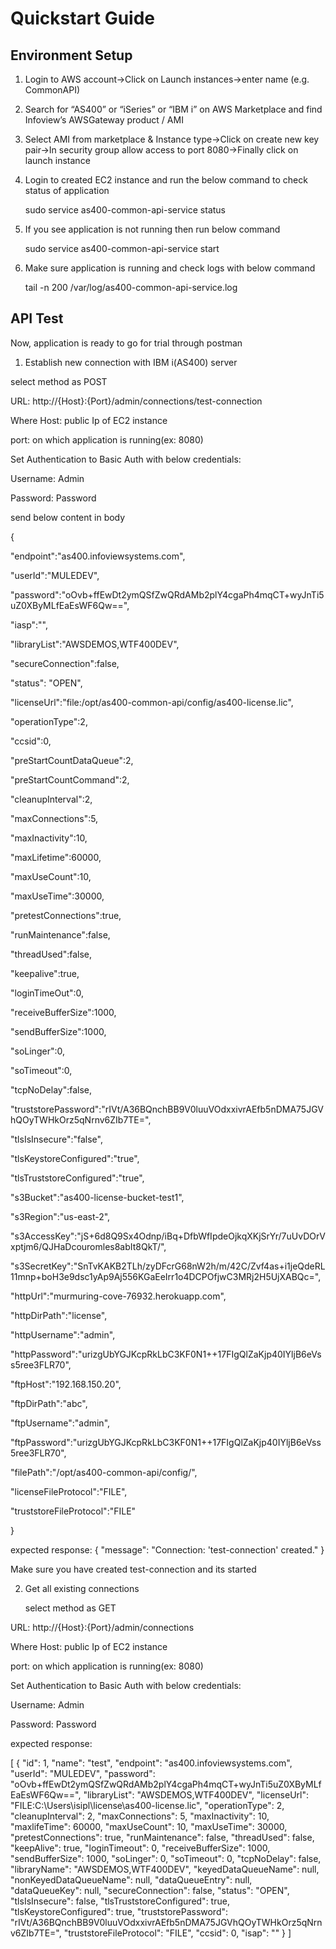 # Quickstart Guide

## Environment Setup

1. Login to AWS account&rarr;Click on Launch instances&rarr;enter name (e.g. CommonAPI)
2. Search for “AS400” or “iSeries” or “IBM i” on AWS Marketplace and find Infoview’s AWSGateway product / AMI
3. Select AMI from marketplace & Instance type&rarr;Click on create new key pair&rarr;In security group allow access to port 8080&rarr;Finally click on launch instance
4. Login to created EC2 instance and run the below command to check status of application

     sudo service as400-common-api-service status

5. If you see application is not running then run below command 

     sudo service as400-common-api-service start 

6. Make sure application is running and check logs with below command

     tail -n 200 /var/log/as400-common-api-service.log
     
 
## API Test

Now, application is ready to go for trial through postman


1. Establish new connection with IBM i(AS400) server

select method as POST

URL:  http://{Host}:{Port}/admin/connections/test-connection

Where Host: public Ip of EC2 instance

port: on which application is running(ex: 8080)
	  
Set Authentication to Basic Auth with below credentials:

Username: Admin

Password: Password
  
send below content in body 

{

"endpoint":"as400.infoviewsystems.com",

"userId":"MULEDEV",

"password":"oOvb+ffEwDt2ymQSfZwQRdAMb2plY4cgaPh4mqCT+wyJnTi5uZ0XByMLfEaEsWF6Qw==",

"iasp":"",

"libraryList":"AWSDEMOS,WTF400DEV",

"secureConnection":false,

"status": "OPEN",

"licenseUrl":"file:/opt/as400-common-api/config/as400-license.lic",

"operationType":2,

"ccsid":0,

"preStartCountDataQueue":2,

"preStartCountCommand":2,

"cleanupInterval":2,

"maxConnections":5,

"maxInactivity":10,

"maxLifetime":60000,

"maxUseCount":10,

"maxUseTime":30000,

"pretestConnections":true,

"runMaintenance":false,

"threadUsed":false,

"keepalive":true,

"loginTimeOut":0,

"receiveBufferSize":1000,

"sendBufferSize":1000,

"soLinger":0,

"soTimeout":0,

"tcpNoDelay":false,


"truststorePassword":"rIVt/A36BQnchBB9V0luuVOdxxivrAEfb5nDMA75JGVhQOyTWHkOrz5qNrnv6ZIb7TE=",

"tlsIsInsecure":"false",

"tlsKeystoreConfigured":"true",

"tlsTruststoreConfigured":"true",


"s3Bucket":"as400-license-bucket-test1",

"s3Region":"us-east-2",

"s3AccessKey":"jS+6d8Q9Sx4Odnp/iBq+DfbWfIpdeOjkqXKjSrYr/7uUvDOrVxptjm6/QJHaDcouromles8abIt8QkT/",

"s3SecretKey":"SnTvKAKB2TLh/zyDFcrG68nW2h/m/42C/Zvf4as+i1jeQdeRL11mnp+boH3e9dsc1yAp9Aj556KGaEeIrr1o4DCPOfjwC3MRj2H5UjXABQc=",


"httpUrl":"murmuring-cove-76932.herokuapp.com",

"httpDirPath":"license",

"httpUsername":"admin",

"httpPassword":"urizgUbYGJKcpRkLbC3KF0N1++17FIgQlZaKjp40IYljB6eVss5ree3FLR70",


"ftpHost":"192.168.150.20",

"ftpDirPath":"abc",

"ftpUsername":"admin",

"ftpPassword":"urizgUbYGJKcpRkLbC3KF0N1++17FIgQlZaKjp40IYljB6eVss5ree3FLR70",


"filePath":"/opt/as400-common-api/config/",


"licenseFileProtocol":"FILE",

"truststoreFileProtocol":"FILE"

}

expected response:
              {
                "message": "Connection: 'test-connection' created."
              }

Make sure you have created test-connection and its started

2. Get all existing connections
    
   select method as GET

URL:  http://{Host}:{Port}/admin/connections

Where Host: public Ip of EC2 instance

port: on which application is running(ex: 8080)
	  
Set Authentication to Basic Auth with below credentials:

Username: Admin

Password: Password

expected response:

[
    {
        "id": 1,
        "name": "test",
        "endpoint": "as400.infoviewsystems.com",
        "userId": "MULEDEV",
        "password": "oOvb+ffEwDt2ymQSfZwQRdAMb2plY4cgaPh4mqCT+wyJnTi5uZ0XByMLfEaEsWF6Qw==",
        "libraryList": "AWSDEMOS,WTF400DEV",
        "licenseUrl": "FILE:C:\\Users\\isipl\\license\\as400-license.lic",
        "operationType": 2,
        "cleanupInterval": 2,
        "maxConnections": 5,
        "maxInactivity": 10,
        "maxlifeTime": 60000,
        "maxUseCount": 10,
        "maxUseTime": 30000,
        "pretestConnections": true,
        "runMaintenance": false,
        "threadUsed": false,
        "keepAlive": true,
        "loginTimeout": 0,
        "receiveBufferSize": 1000,
        "sendBufferSize": 1000,
        "soLinger": 0,
        "soTimeout": 0,
        "tcpNoDelay": false,
        "libraryName": "AWSDEMOS,WTF400DEV",
        "keyedDataQueueName": null,
        "nonKeyedDataQueueName": null,
        "dataQueueEntry": null,
        "dataQueueKey": null,
        "secureConnection": false,
        "status": "OPEN",
        "tlsIsInsecure": false,
        "tlsTruststoreConfigured": true,
        "tlsKeystoreConfigured": true,
        "truststorePassword": "rIVt/A36BQnchBB9V0luuVOdxxivrAEfb5nDMA75JGVhQOyTWHkOrz5qNrnv6ZIb7TE=",
        "truststoreFileProtocol": "FILE",
        "ccsid": 0,
        "isap": ""
    }
]




